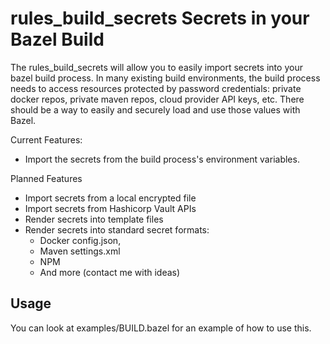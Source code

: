 # rules_build_secrets Secrets in your Bazel Build

The rules_build_secrets will allow you to easily import secrets into your bazel build process. 
In many existing build environments, the build process needs to access resources protected by
password credentials: private docker repos, private maven repos, cloud provider API keys, etc. 
There should be a way to easily and securely load and use those values with Bazel.

Current Features:
* Import the secrets from the build process's environment variables. 

Planned Features
* Import secrets from a local encrypted file
* Import secrets from Hashicorp Vault APIs
* Render secrets into template files
* Render secrets into standard secret formats: 
  * Docker config.json, 
  * Maven settings.xml
  * NPM 
  * And more (contact me with ideas)

## Usage
You can look at examples/BUILD.bazel for an example of how to use this. 
